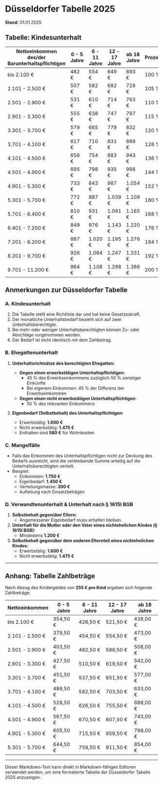 # Düsseldorfer Tabelle 2025

**Stand:** 01.01.2025  

## Tabelle: Kindesunterhalt  

| Nettoeinkommen des/der Barunterhaltspflichtigen | 0 - 5 Jahre | 6 - 11 Jahre | 12 - 17 Jahre | ab 18 Jahre | Prozentsatz | Bedarfskontrollbetrag |
|-------------------------------------------------|------------|-------------|--------------|------------|-------------|------------------------|
| bis 2.100 €                                    | 482 €      | 554 €       | 649 €        | 693 €      | 100 %       | 1.200 € / 1.450 €      |
| 2.101 - 2.500 €                                | 507 €      | 582 €       | 682 €        | 728 €      | 105 %       | 1.750 €                |
| 2.501 - 2.900 €                                | 531 €      | 610 €       | 714 €        | 763 €      | 110 %       | 1.850 €                |
| 2.901 - 3.300 €                                | 555 €      | 638 €       | 747 €        | 797 €      | 115 %       | 1.950 €                |
| 3.301 - 3.700 €                                | 579 €      | 665 €       | 779 €        | 832 €      | 120 %       | 2.050 €                |
| 3.701 - 4.100 €                                | 617 €      | 710 €       | 831 €        | 888 €      | 128 %       | 2.150 €                |
| 4.101 - 4.500 €                                | 656 €      | 754 €       | 883 €        | 943 €      | 136 %       | 2.250 €                |
| 4.501 - 4.900 €                                | 695 €      | 798 €       | 935 €        | 998 €      | 144 %       | 2.350 €                |
| 4.901 - 5.300 €                                | 733 €      | 843 €       | 987 €        | 1.054 €    | 152 %       | 2.450 €                |
| 5.301 - 5.700 €                                | 772 €      | 887 €       | 1.039 €      | 1.109 €    | 160 %       | 2.550 €                |
| 5.701 - 6.400 €                                | 810 €      | 931 €       | 1.091 €      | 1.165 €    | 168 %       | 2.850 €                |
| 6.401 - 7.200 €                                | 849 €      | 976 €       | 1.143 €      | 1.220 €    | 176 %       | 3.250 €                |
| 7.201 - 8.200 €                                | 887 €      | 1.020 €     | 1.195 €      | 1.276 €    | 184 %       | 3.750 €                |
| 8.201 - 9.700 €                                | 926 €      | 1.064 €     | 1.247 €      | 1.331 €    | 192 %       | 4.350 €                |
| 9.701 - 11.200 €                               | 964 €      | 1.108 €     | 1.298 €      | 1.386 €    | 200 %       | 5.050 €                |

## Anmerkungen zur Düsseldorfer Tabelle  

### A. Kindesunterhalt  
1. Die Tabelle stellt eine Richtlinie dar und hat keine Gesetzeskraft.  
2. Der monatliche Unterhaltsbedarf bezieht sich auf zwei Unterhaltsberechtigte.  
3. Bei mehr oder weniger Unterhaltsberechtigten können Zu- oder Abschläge vorgenommen werden.  
4. Der Bedarf ist nicht identisch mit dem Zahlbetrag.  

### B. Ehegattenunterhalt  
1. **Unterhaltsrichtsätze des berechtigten Ehegatten:**  
   - **Gegen einen erwerbstätigen Unterhaltspflichtigen:**  
     - 45 % des Erwerbseinkommens zuzüglich 50 % sonstiger Einkünfte  
     - Bei eigenem Einkommen: 45 % der Differenz der Erwerbseinkommen  
   - **Gegen einen nicht erwerbstätigen Unterhaltspflichtigen:**  
     - 50 % des relevanten Einkommens  

2. **Eigenbedarf (Selbstbehalt) des Unterhaltspflichtigen:**  
   - Erwerbstätig: **1.600 €**  
   - Nicht erwerbstätig: **1.475 €**  
   - Enthalten sind **580 €** für Wohnkosten  

### C. Mangelfälle  
- Falls das Einkommen des Unterhaltspflichtigen nicht zur Deckung des Bedarfs ausreicht, wird die verbleibende Summe anteilig auf die Unterhaltsberechtigten verteilt.  
- Beispiel:  
  - Einkommen: **1.750 €**  
  - Eigenbedarf: **1.450 €**  
  - Verteilungsmasse: **300 €**  
  - Aufteilung nach Einsatzbeträgen  

### D. Verwandtenunterhalt & Unterhalt nach § 1615l BGB  
1. **Selbstbehalt gegenüber Eltern:**  
   - Angemessener Eigenbedarf muss erhalten bleiben.  
2. **Unterhalt für die Mutter oder den Vater eines nichtehelichen Kindes (§ 1615l BGB):**  
   - Mindestens **1.200 €**  
3. **Selbstbehalt gegenüber dem anderen Elternteil eines nichtehelichen Kindes:**  
   - Erwerbstätig: **1.600 €**  
   - Nicht erwerbstätig: **1.475 €**  

---

## Anhang: Tabelle Zahlbeträge  
Nach Abzug des Kindergeldes von **255 € pro Kind** ergeben sich folgende Zahlbeträge:  

| Nettoeinkommen | 0 - 5 Jahre | 6 - 11 Jahre | 12 - 17 Jahre | ab 18 Jahre |
|---------------|------------|-------------|--------------|------------|
| bis 2.100 €  | 354,50 €   | 426,50 €    | 521,50 €     | 438,00 €   |
| 2.101 - 2.500 € | 379,50 €  | 454,50 €    | 554,50 €     | 473,00 €   |
| 2.501 - 2.900 € | 403,50 €  | 482,50 €    | 586,50 €     | 508,00 €   |
| 2.901 - 3.300 € | 427,50 €  | 510,50 €    | 619,50 €     | 542,00 €   |
| 3.301 - 3.700 € | 451,50 €  | 537,50 €    | 651,50 €     | 577,00 €   |
| 3.701 - 4.100 € | 489,50 €  | 582,50 €    | 703,50 €     | 633,00 €   |
| 4.101 - 4.500 € | 528,50 €  | 626,50 €    | 755,50 €     | 688,00 €   |
| 4.501 - 4.900 € | 567,50 €  | 670,50 €    | 807,50 €     | 743,00 €   |
| 4.901 - 5.300 € | 605,50 €  | 715,50 €    | 859,50 €     | 799,00 €   |
| 5.301 - 5.700 € | 644,50 €  | 759,50 €    | 911,50 €     | 854,00 €   |

---

Dieser Markdown-Text kann direkt in Markdown-fähigen Editoren verwendet werden, um eine formatierte Tabelle der Düsseldorfer Tabelle 2025 anzuzeigen.
